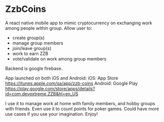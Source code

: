 # ZzbCoins

A react native mobile app to mimic cryptocurrency on exchanging work among people within group.
Allow user to:
- create group(s)
- manage group members
- join/leave group(s)
- work to earn ZZB
- vote/validate on work among group members

Backend is google firebase.

App launched on both iOS and Android:
iOS: App Store https://itunes.apple.com/sa/app/zzb-coins
Android: Google Play https://play.google.com/store/apps/details?id=com.devextreme.ZZB&hl=en_US

I use it to manage work at home with family members, and hobby groups with friends. Even use it to count points for poker games. Could have more use cases if you use your imagination. Enjoy!
